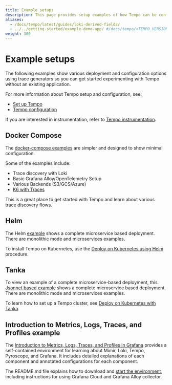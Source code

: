 ```yaml
---
title: Example setups
description: This page provides setup examples of how Tempo can be configured for a sample environment.
aliases:
  - /docs/tempo/latest/guides/loki-derived-fields/
  - ../../getting-started/example-demo-app/ #/docs/tempo/<TEMPO_VERSION>/getting-started/example-demo-app/
weight: 300
---
```


# Example setups

The following examples show various deployment and configuration options using trace generators so you can get started experimenting with Tempo without an existing application.

For more information about Tempo setup and configuration, see:

* [Set up Tempo](docs/tempo/<TEMPO_VERSION>/set-up-for-tracing/setup-tempo/)
* [Tempo configuration](/docs/tempo/<TEMPO_VERSION>/configuration/)

If you are interested in instrumentation, refer to [Tempo instrumentation](../../instrument-send/).

## Docker Compose

The [docker-compose examples](https://github.com/grafana/tempo/tree/main/example/docker-compose) are simpler and designed to show minimal configuration.

Some of the examples include:

- Trace discovery with Loki
- Basic Grafana Alloy/OpenTelemetry Setup
- Various Backends (S3/GCS/Azure)
- [K6 with Traces](/docs/tempo/<TEMPO_VERSION>/docker-example/)

This is a great place to get started with Tempo and learn about various trace discovery flows.

## Helm

The Helm [example](https://github.com/grafana/tempo/tree/main/example/helm) shows a complete microservice based deployment.
There are monolithic mode and microservices examples.

To install Tempo on Kubernetes, use the [Deploy on Kubernetes using Helm](https://grafana.com/docs/helm-charts/tempo-distributed/next/) procedure.

## Tanka

To view an example of a complete microservice-based deployment, this [Jsonnet based example](https://github.com/grafana/tempo/tree/main/example/tk) shows a complete microservice based deployment.
There are monolithic mode and microservices examples.

To learn how to set up a Tempo cluster, see [Deploy on Kubernetes with Tanka](/docs/tempo/<TEMPO_VERSION>/set-up-for-tracing/setup-tempo/deploy/kubernetes/tanka/).

## Introduction to Metrics, Logs, Traces, and Profiles example

The [Introduction to Metrics, Logs, Traces, and Profiles in Grafana](https://github.com/grafana/intro-to-mlt) provides a self-contained environment for learning about Mimir, Loki, Tempo, Pyroscope, and Grafana.
It includes detailed explanations of each component and annotated configurations for each component.

The README.md file explains how to download and [start the environment](https://github.com/grafana/intro-to-mlt#running-the-demonstration-environment), including instructions for using Grafana Cloud and Grafana Alloy collector.
